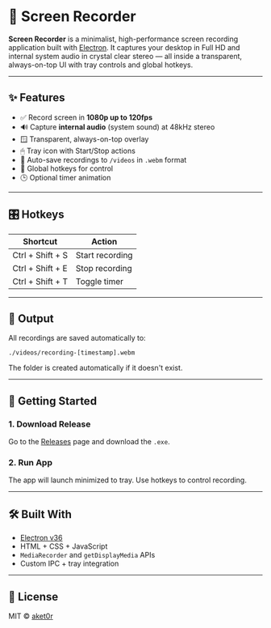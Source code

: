 # 🎥 Screen Recorder

**Screen Recorder** is a minimalist, high-performance screen recording application built with [Electron](https://www.electronjs.org/). It captures your desktop in Full HD and internal system audio in crystal clear stereo — all inside a transparent, always-on-top UI with tray controls and global hotkeys.

---

## ✨ Features

- ✅ Record screen in **1080p up to 120fps**
- 🔊 Capture **internal audio** (system sound) at 48kHz stereo
- 🪟 Transparent, always-on-top overlay
- 🖱 Tray icon with Start/Stop actions
- 💾 Auto-save recordings to `/videos` in `.webm` format
- 🎹 Global hotkeys for control
- 🕒 Optional timer animation

---

## 🎛 Hotkeys

| Shortcut            | Action             |
|---------------------|--------------------|
| Ctrl + Shift + S    | Start recording    |
| Ctrl + Shift + E    | Stop recording     |
| Ctrl + Shift + T    | Toggle timer       |

---

## 📂 Output

All recordings are saved automatically to:

```
./videos/recording-[timestamp].webm
```

The folder is created automatically if it doesn't exist.

---

## 🚀 Getting Started

### 1. Download Release

Go to the [Releases](https://github.com/aket0r/screen_recorder/releases) page and download the `.exe`.

### 2. Run App

The app will launch minimized to tray. Use hotkeys to control recording.

---

## 🛠 Built With

- [Electron v36](https://www.electronjs.org/)
- HTML + CSS + JavaScript
- `MediaRecorder` and `getDisplayMedia` APIs
- Custom IPC + tray integration

---

## 📜 License

MIT © [aket0r](https://github.com/aket0r)
